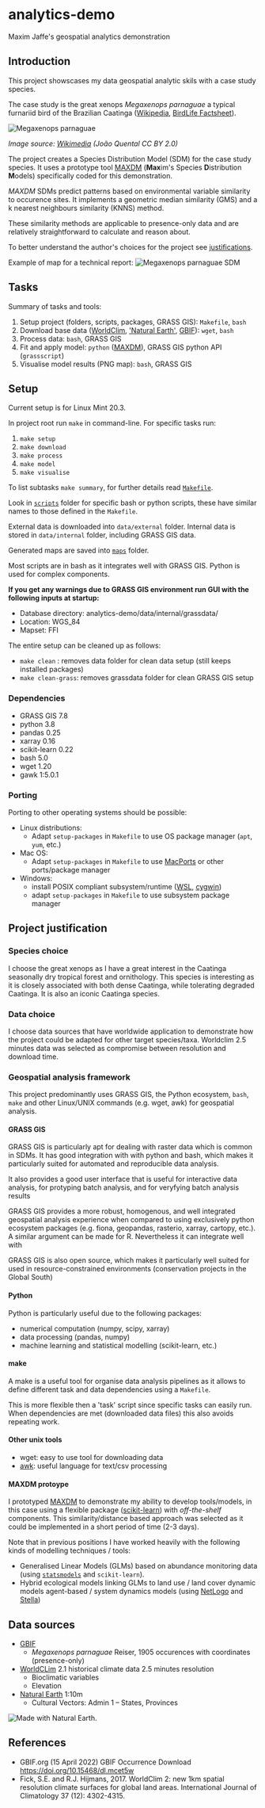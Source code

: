 # analytics-demo
Maxim Jaffe's geospatial analytics demonstration 


## Introduction

This project showscases my data geospatial analytic skils with a case study species.

The case study is the great xenops *Megaxenops parnaguae* a typical furnariid bird of the Brazilian Caatinga ([Wikipedia](https://en.wikipedia.org/wiki/Great_xenops), [BirdLife Factsheet](http://datazone.birdlife.org/species/factsheet/great-xenops-megaxenops-parnaguae)).

![*Megaxenops parnaguae*](https://upload.wikimedia.org/wikipedia/commons/thumb/4/45/Great_Xenops_Megaxenops_parnaguae.jpg/320px-Great_Xenops_Megaxenops_parnaguae.jpg)

*Image source: [Wikimedia](https://commons.wikimedia.org/wiki/File:Great_Xenops_Megaxenops_parnaguae.jpg) (João Quental CC BY 2.0)*

The project creates a Species Distribution Model (SDM) for the case study species. It uses a prototype tool <a name='maxdm'></a>[MAXDM](/scripts/tools/maxdm.py) (**Max**im's Species **D**istribution **M**odels) specifically coded for this demonstration.

*MAXDM* SDMs predict patterns based on environmental variable similarity to occurence sites. It implements a geometric median similarity (GMS) and a k nearest neighbours similarity (KNNS) method.

These similarity methods are applicable to presence-only data and are relatively straightforward to calculate and reason about.

To better understand the author's choices for the project see [justifications](#justifications).

Example of map for a technical report:
![Megaxenops parnaguae SDM](maps/gms_map.png)


## Tasks

Summary of tasks and tools:

  1. Setup project (folders, scripts, packages, GRASS GIS): `Makefile`, `bash`
  2. Download base data ([WorldClim](#worldclim), ['Natural Earth'](#natural-earth), [GBIF](#gbif)): `wget`, `bash`
  3. Process data: `bash`, GRASS GIS
  4. Fit and apply model: `python` ([MAXDM](#maxdm)), GRASS GIS python API (`grassscript`)
  5. Visualise model results (PNG map): `bash`, GRASS GIS


## Setup

Current setup is for Linux Mint 20.3.

In project root run `make` in command-line. For specific tasks run:

1. `make setup`
2. `make download`
3. `make process`
4. `make model`
5. `make visualise`

To list subtasks `make summary`, for further details read [`Makefile`](Makefile).

Look in [`scripts`](scripts/) folder for specific bash or python scripts, these have similar names to those defined in the `Makefile`.

External data is downloaded into `data/external` folder. Internal data is stored in `data/internal` folder, including GRASS GIS data.

Generated maps are saved into [`maps`](maps/) folder.

Most scripts are in bash as it integrates well with GRASS GIS. Python is used for complex components.

**If you get any warnings due to GRASS GIS environment run GUI with the following inputs at startup:**
* Database directory: analytics-demo/data/internal/grassdata/
* Location: WGS_84
* Mapset: FFI 

The entire setup can be cleaned up as follows:
* `make clean` : removes data folder for clean data setup (still keeps installed packages)
* `make clean-grass`: removes grassdata folder for clean GRASS GIS setup

### Dependencies
  * GRASS GIS 7.8
  * python 3.8
  * pandas 0.25
  * xarray 0.16
  * scikit-learn 0.22
  * bash 5.0
  * wget 1.20
  * gawk 1:5.0.1

### Porting

Porting to other operating systems should be possible:

* Linux distributions:
  * Adapt `setup-packages` in `Makefile` to use OS package manager (`apt`, `yum`, etc.)
* Mac OS:
  * Adapt `setup-packages` in `Makefile` to use [MacPorts](https://www.macports.org/) or other ports/package manager
* Windows:
  * install POSIX compliant subsystem/runtime ([WSL](https://docs.microsoft.com/en-us/windows/wsl/install), [cygwin](https://cygwin.com/))
  * adapt `setup-packages` in `Makefile` to use subsystem package manager


<a name='justifications'></a>
## Project justification

### Species choice
I choose the great xenops as I have a great interest in the Caatinga seasonally dry tropical forest and ornithology. This species is interesting as it is closely associated with both dense Caatinga, while tolerating degraded Caatinga. It is also an iconic Caatinga species.

### Data choice
I choose data sources that have worldwide application to demonstrate how the project could be adapted for other target species/taxa. Worldclim 2.5 minutes data was selected as compromise between resolution and download time.

### Geospatial analysis framework
This project predominantly uses GRASS GIS, the Python ecosystem, `bash`, `make` and other Linux/UNIX commands (e.g. wget, awk) for geospatial analysis.

#### GRASS GIS
GRASS GIS is particularly apt for dealing with raster data which is common in SDMs. It has good integration with with python and bash, which makes it particularly suited for automated and reproducible data analysis.

It also provides a good user interface that is useful for interactive data analysis, for protyping batch analysis, and for veryfying batch analysis results

GRASS GIS provides a more robust, homogenous, and well integrated geospatial analysis experience when compared to using exclusively python ecosystem packages (e.g. fiona, geopandas, rasterio, xarray, cartopy, etc.). A similar argument can be made for R. Nevertheless it can integrate well with 

GRASS GIS is also open source, which makes it particularly well suited for used in resource-constrained environments (conservation projects in the Global South)

#### Python
Python is particularly useful due to the following packages:
  * numerical computation (numpy, scipy, xarray)
  * data processing (pandas, numpy)
  * machine learning and statistical modelling (scikit-learn, etc.)

#### make
A make is a useful tool for organise data analysis pipelines as it allows to define different task and data dependencies using a `Makefile`.

This is more flexible then a 'task' script since specific tasks can easily run. When dependencies are met (downloaded data files) this also avoids repeating work.

#### Other unix tools
* wget: easy to use tool for downloading data
* [awk](https://en.wikipedia.org/wiki/AWK): useful language for text/csv processing

<a name='maxdm-justification'></a>
#### MAXDM protoype
I prototyped [MAXDM](#maxdm) to demonstrate my ability to develop tools/models, in this case using a flexible package ([scikit-learn](https://scikit-learn.org/)) with *off-the-shelf* components. This similarity/distance based approach was selected as it could be implemented in a short period of time (2-3 days).

Note that in previous positions I have worked heavily with the following kinds of modelling techniques / tools:

* Generalised Linear Models (GLMs) based on abundance monitoring data (using [`statsmodels`](https://www.statsmodels.org/) and `scikit-learn`).
* Hybrid ecological models linking GLMs to land use / land cover dynamic models agent-based / system dynamics models (using [NetLogo](https://en.wikipedia.org/wiki/NetLogo) and [Stella](https://en.wikipedia.org/wiki/STELLA_(programming_language)))

<!--- 
#### Package manager
*TODO* write about conda
-->


## Data sources

* [GBIF](#gbif) 
  * *Megaxenops parnaguae* Reiser, 1905 occurences with coordinates (presence-only)
* <a name="worldclim"></a>[WorldCLim](https://www.worldclim.org/data/worldclim21.html) 2.1 historical climate data 2.5 minutes resolution
  * Bioclimatic variables
  * Elevation
* <a name="natural-earth"></a>[Natural Earth](https://www.naturalearthdata.com/) 1:10m
  * Cultural Vectors: Admin 1 – States, Provinces

![ Made with Natural Earth.](https://www.naturalearthdata.com/wp-content/uploads/2009/08/NEV-Logo-Black.png)


## References
* <a name="gbif"></a> GBIF.org (15 April 2022) GBIF Occurrence Download  https://doi.org/10.15468/dl.mcet5w
* Fick, S.E. and R.J. Hijmans, 2017. WorldClim 2: new 1km spatial resolution climate surfaces for global land areas. International Journal of Climatology 37 (12): 4302-4315. 
